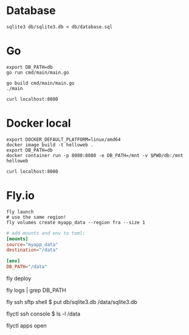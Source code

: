 # Database
```
sqlite3 db/sqlite3.db < db/database.sql
```

# Go
```
export DB_PATH=db
go run cmd/main/main.go

go build cmd/main/main.go
./main

curl localhost:8080
```

# Docker local
```
export DOCKER_DEFAULT_PLATFORM=linux/amd64
docker image build -t helloweb .
export DB_PATH=db
docker container run -p 8080:8080 -e DB_PATH=/mnt -v $PWD/db:/mnt helloweb

curl localhost:8080
```

# Fly.io
```
fly launch
# use the same region!
fly volumes create myapp_data --region fra --size 1
```

```toml
# add mounts and env to toml:
[mounts]
source="myapp_data"
destination="/data"

[env]
DB_PATH="/data"

```
fly deploy

fly logs | grep DB_PATH

fly ssh sftp shell
$ put db/sqlite3.db /data/sqlite3.db

flyctl ssh console
$ ls -l /data

flyctl apps open
```

